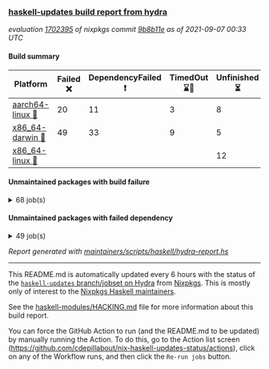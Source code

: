 ### [haskell-updates build report from hydra](https://hydra.nixos.org/jobset/nixpkgs/haskell-updates)
*evaluation [1702395](https://hydra.nixos.org/eval/1702395) of nixpkgs commit [9b8b11e](https://github.com/NixOS/nixpkgs/commits/9b8b11e25f9a8d27948a822748608a1a81e05d69) as of 2021-09-07 00:33 UTC*
#### Build summary

 | Platform | Failed :x: | DependencyFailed :heavy_exclamation_mark: | TimedOut :hourglass::no_entry_sign: | Unfinished :hourglass_flowing_sand: | Success :heavy_check_mark: | 
 | --- | --- | --- | --- | --- | --- | 
 | [aarch64-linux :iphone:](https://hydra.nixos.org/eval/1702395?filter=.aarch64-linux) | 20 | 11 | 3 | 8 | 6686 | 
 | [x86_64-darwin :apple:](https://hydra.nixos.org/eval/1702395?filter=.x86_64-darwin) | 49 | 33 | 9 | 5 | 6584 | 
 | [x86_64-linux :penguin:](https://hydra.nixos.org/eval/1702395?filter=.x86_64-linux) |  |  |  | 12 | 6759 | 
#### Unmaintained packages with build failure
<details><summary>68 job(s) </summary>

- [ ] [[:iphone::heavy_check_mark:]](https://hydra.nixos.org/build/151969917) [[:apple::x:]](https://hydra.nixos.org/build/151977605) [[:penguin::heavy_check_mark:]](https://hydra.nixos.org/build/151972538) [haskellPackages.FractalArt](https://hydra.nixos.org/eval/1702395?filter=haskellPackages.FractalArt) 
- [ ] [[:iphone::x:]](https://hydra.nixos.org/build/151723150) [[:apple::heavy_check_mark:]](https://hydra.nixos.org/build/151731482) [[:penguin::heavy_check_mark:]](https://hydra.nixos.org/build/151717379) [haskellPackages.HsASA](https://hydra.nixos.org/eval/1702395?filter=haskellPackages.HsASA) 
- [ ] [[:iphone::x:]](https://hydra.nixos.org/build/151977145) [[:apple::heavy_check_mark:]](https://hydra.nixos.org/build/151972644) [[:penguin::heavy_check_mark:]](https://hydra.nixos.org/build/151969295) [haskellPackages.OrderedBits](https://hydra.nixos.org/eval/1702395?filter=haskellPackages.OrderedBits) 
- [ ] [[:iphone::x:]](https://hydra.nixos.org/build/151969384) [[:apple::heavy_check_mark:]](https://hydra.nixos.org/build/151970002) [[:penguin::heavy_check_mark:]](https://hydra.nixos.org/build/151972848) [haskellPackages.accelerate-llvm](https://hydra.nixos.org/eval/1702395?filter=haskellPackages.accelerate-llvm) 
- [ ] [[:iphone::x:]](https://hydra.nixos.org/build/151975782) [[:apple::heavy_check_mark:]](https://hydra.nixos.org/build/151975423) [[:penguin::heavy_check_mark:]](https://hydra.nixos.org/build/151977034) [haskellPackages.cdar-mBound](https://hydra.nixos.org/eval/1702395?filter=haskellPackages.cdar-mBound) 
- [ ] [[:iphone::heavy_check_mark:]](https://hydra.nixos.org/build/151717421) [[:apple::x:]](https://hydra.nixos.org/build/151730444) [[:penguin::heavy_check_mark:]](https://hydra.nixos.org/build/151719104) [haskellPackages.chiphunk](https://hydra.nixos.org/eval/1702395?filter=haskellPackages.chiphunk) 
- [ ] [[:iphone::heavy_check_mark:]](https://hydra.nixos.org/build/151970661) [[:apple::x:]](https://hydra.nixos.org/build/151977550) [[:penguin::heavy_check_mark:]](https://hydra.nixos.org/build/151978850) [haskellPackages.di-core](https://hydra.nixos.org/eval/1702395?filter=haskellPackages.di-core) 
- [ ] [[:iphone::heavy_check_mark:]](https://hydra.nixos.org/build/151724586) [[:apple::x:]](https://hydra.nixos.org/build/151715416) [[:penguin::heavy_check_mark:]](https://hydra.nixos.org/build/151723716) [haskellPackages.discount](https://hydra.nixos.org/eval/1702395?filter=haskellPackages.discount) 
- [ ] [[:iphone::heavy_check_mark:]](https://hydra.nixos.org/build/151722308) [[:apple::x:]](https://hydra.nixos.org/build/151717848) [[:penguin::heavy_check_mark:]](https://hydra.nixos.org/build/151715159) [haskellPackages.diskhash](https://hydra.nixos.org/eval/1702395?filter=haskellPackages.diskhash) 
- [ ] [[:iphone::x:]](https://hydra.nixos.org/build/151979155) [[:apple::heavy_check_mark:]](https://hydra.nixos.org/build/151970909) [[:penguin::heavy_check_mark:]](https://hydra.nixos.org/build/151979923) [haskellPackages.dormouse-uri](https://hydra.nixos.org/eval/1702395?filter=haskellPackages.dormouse-uri) 
- [ ] [[:iphone::x:]](https://hydra.nixos.org/build/151719661) [[:apple::x:]](https://hydra.nixos.org/build/151735374) [[:penguin::heavy_check_mark:]](https://hydra.nixos.org/build/151725956) [haskellPackages.easytensor](https://hydra.nixos.org/eval/1702395?filter=haskellPackages.easytensor) 
- [ ] [[:iphone::heavy_check_mark:]](https://hydra.nixos.org/build/151977485) [[:apple::x:]](https://hydra.nixos.org/build/151977125) [[:penguin::heavy_check_mark:]](https://hydra.nixos.org/build/151972363) [haskellPackages.epub-tools](https://hydra.nixos.org/eval/1702395?filter=haskellPackages.epub-tools) 
- [ ] [[:iphone::heavy_check_mark:]](https://hydra.nixos.org/build/151971010) [[:apple::x:]](https://hydra.nixos.org/build/151973397) [[:penguin::heavy_check_mark:]](https://hydra.nixos.org/build/151971340) [haskellPackages.exinst](https://hydra.nixos.org/eval/1702395?filter=haskellPackages.exinst) 
- [ ] [[:iphone::heavy_check_mark:]](https://hydra.nixos.org/build/151730435) [[:apple::x:]](https://hydra.nixos.org/build/151723038) [[:penguin::heavy_check_mark:]](https://hydra.nixos.org/build/151729481) [haskellPackages.float128](https://hydra.nixos.org/eval/1702395?filter=haskellPackages.float128) 
- [ ] [[:iphone::x:]](https://hydra.nixos.org/build/151727007) [[:apple::heavy_check_mark:]](https://hydra.nixos.org/build/151722041) [[:penguin::heavy_check_mark:]](https://hydra.nixos.org/build/151715089) [haskellPackages.freetype2](https://hydra.nixos.org/eval/1702395?filter=haskellPackages.freetype2) 
- [ ] [[:iphone::heavy_check_mark:]](https://hydra.nixos.org/build/151976880) [[:apple::x:]](https://hydra.nixos.org/build/151972043) [[:penguin::heavy_check_mark:]](https://hydra.nixos.org/build/151975031) [haskellPackages.gi-gdkx11](https://hydra.nixos.org/eval/1702395?filter=haskellPackages.gi-gdkx11) 
- [ ] [[:iphone::x:]](https://hydra.nixos.org/build/151727306) [[:penguin::heavy_check_mark:]](https://hydra.nixos.org/build/151724718) [haskellPackages.gnome-keyring](https://hydra.nixos.org/eval/1702395?filter=haskellPackages.gnome-keyring) 
- [ ] [[:iphone::heavy_check_mark:]](https://hydra.nixos.org/build/151975380) [[:apple::x:]](https://hydra.nixos.org/build/151969843) [[:penguin::heavy_check_mark:]](https://hydra.nixos.org/build/151974103) [haskellPackages.gtk-traymanager](https://hydra.nixos.org/eval/1702395?filter=haskellPackages.gtk-traymanager) 
- [ ] [[:iphone::heavy_check_mark:]](https://hydra.nixos.org/build/151731730) [[:apple::x:]](https://hydra.nixos.org/build/151732645) [[:penguin::heavy_check_mark:]](https://hydra.nixos.org/build/151719690) [haskellPackages.hamid](https://hydra.nixos.org/eval/1702395?filter=haskellPackages.hamid) 
- [ ] [[:iphone::heavy_check_mark:]](https://hydra.nixos.org/build/151725530) [[:apple::x:]](https://hydra.nixos.org/build/151724884) [[:penguin::heavy_check_mark:]](https://hydra.nixos.org/build/151728947) [haskellPackages.hid](https://hydra.nixos.org/eval/1702395?filter=haskellPackages.hid) 
- [ ] [[:iphone::heavy_check_mark:]](https://hydra.nixos.org/build/151970843) [[:apple::x:]](https://hydra.nixos.org/build/151970936) [[:penguin::heavy_check_mark:]](https://hydra.nixos.org/build/151970616) [haskellPackages.higher-leveldb](https://hydra.nixos.org/eval/1702395?filter=haskellPackages.higher-leveldb) 
- [ ] [[:iphone::heavy_check_mark:]](https://hydra.nixos.org/build/151979195) [[:apple::x:]](https://hydra.nixos.org/build/151972376) [[:penguin::heavy_check_mark:]](https://hydra.nixos.org/build/151972836) [haskellPackages.highlight](https://hydra.nixos.org/eval/1702395?filter=haskellPackages.highlight) 
- [ ] [[:iphone::heavy_check_mark:]](https://hydra.nixos.org/build/151974820) [[:apple::x:]](https://hydra.nixos.org/build/151981221) [[:penguin::heavy_check_mark:]](https://hydra.nixos.org/build/151976458) [haskellPackages.hmatrix-morpheus](https://hydra.nixos.org/eval/1702395?filter=haskellPackages.hmatrix-morpheus) 
- [ ] [[:iphone::heavy_check_mark:]](https://hydra.nixos.org/build/151731650) [[:apple::x:]](https://hydra.nixos.org/build/151721565) [[:penguin::heavy_check_mark:]](https://hydra.nixos.org/build/151730119) [haskellPackages.hmidi](https://hydra.nixos.org/eval/1702395?filter=haskellPackages.hmidi) 
- [ ] [[:iphone::x:]](https://hydra.nixos.org/build/151977042) [[:apple::heavy_check_mark:]](https://hydra.nixos.org/build/151977399) [[:penguin::heavy_check_mark:]](https://hydra.nixos.org/build/151976638) [haskellPackages.hq](https://hydra.nixos.org/eval/1702395?filter=haskellPackages.hq) 
- [ ] [[:iphone::heavy_check_mark:]](https://hydra.nixos.org/build/151976717) [[:apple::x:]](https://hydra.nixos.org/build/151973170) [[:penguin::heavy_check_mark:]](https://hydra.nixos.org/build/151975997) [haskellPackages.hs](https://hydra.nixos.org/eval/1702395?filter=haskellPackages.hs) 
- [ ] [[:iphone::heavy_check_mark:]](https://hydra.nixos.org/build/151730025) [[:apple::x:]](https://hydra.nixos.org/build/151733963) [[:penguin::heavy_check_mark:]](https://hydra.nixos.org/build/151718516) [haskellPackages.hsshellscript](https://hydra.nixos.org/eval/1702395?filter=haskellPackages.hsshellscript) 
- [ ] [[:iphone::heavy_check_mark:]](https://hydra.nixos.org/build/151731588) [[:apple::x:]](https://hydra.nixos.org/build/151727903) [[:penguin::heavy_check_mark:]](https://hydra.nixos.org/build/151734139) [haskellPackages.hssourceinfo](https://hydra.nixos.org/eval/1702395?filter=haskellPackages.hssourceinfo) 
- [ ] [[:iphone::heavy_check_mark:]](https://hydra.nixos.org/build/151730332) [[:apple::x:]](https://hydra.nixos.org/build/151718342) [[:penguin::heavy_check_mark:]](https://hydra.nixos.org/build/151718449) [haskellPackages.huckleberry](https://hydra.nixos.org/eval/1702395?filter=haskellPackages.huckleberry) 
- [ ] [[:iphone::heavy_check_mark:]](https://hydra.nixos.org/build/151972026) [[:apple::x:]](https://hydra.nixos.org/build/151980521) [[:penguin::heavy_check_mark:]](https://hydra.nixos.org/build/151979069) [haskellPackages.ipcvar](https://hydra.nixos.org/eval/1702395?filter=haskellPackages.ipcvar) 
- [ ] [[:iphone::heavy_check_mark:]](https://hydra.nixos.org/build/151720909) [[:apple::x:]](https://hydra.nixos.org/build/151722888) [[:penguin::heavy_check_mark:]](https://hydra.nixos.org/build/151715932) [haskellPackages.keep-alive](https://hydra.nixos.org/eval/1702395?filter=haskellPackages.keep-alive) 
- [ ] [[:iphone::x:]](https://hydra.nixos.org/build/151734395) [[:apple::heavy_check_mark:]](https://hydra.nixos.org/build/151731771) [[:penguin::heavy_check_mark:]](https://hydra.nixos.org/build/151722294) [haskellPackages.libBF](https://hydra.nixos.org/eval/1702395?filter=haskellPackages.libBF) 
- [ ] [[:iphone::heavy_check_mark:]](https://hydra.nixos.org/build/151974953) [[:apple::x:]](https://hydra.nixos.org/build/151979995) [[:penguin::heavy_check_mark:]](https://hydra.nixos.org/build/151980566) [haskellPackages.loc](https://hydra.nixos.org/eval/1702395?filter=haskellPackages.loc) 
- [ ] [[:iphone::x:]](https://hydra.nixos.org/build/151721890) [[:apple::heavy_check_mark:]](https://hydra.nixos.org/build/151717720) [[:penguin::heavy_check_mark:]](https://hydra.nixos.org/build/151715215) [haskellPackages.long-double](https://hydra.nixos.org/eval/1702395?filter=haskellPackages.long-double) 
- [ ] [[:iphone::heavy_check_mark:]](https://hydra.nixos.org/build/151981058) [[:apple::x:]](https://hydra.nixos.org/build/151971551) [[:penguin::heavy_check_mark:]](https://hydra.nixos.org/build/151971971) [haskellPackages.mediawiki2latex](https://hydra.nixos.org/eval/1702395?filter=haskellPackages.mediawiki2latex) 
- [ ] [[:iphone::heavy_check_mark:]](https://hydra.nixos.org/build/151973124) [[:apple::x:]](https://hydra.nixos.org/build/151972400) [[:penguin::heavy_check_mark:]](https://hydra.nixos.org/build/151974760) [haskellPackages.mercury-api](https://hydra.nixos.org/eval/1702395?filter=haskellPackages.mercury-api) 
- [ ] [[:iphone::heavy_check_mark:]](https://hydra.nixos.org/build/151732196) [[:apple::x:]](https://hydra.nixos.org/build/151725784) [[:penguin::heavy_check_mark:]](https://hydra.nixos.org/build/151731126) [haskellPackages.nano-cryptr](https://hydra.nixos.org/eval/1702395?filter=haskellPackages.nano-cryptr) 
- [ ] [[:iphone::x:]](https://hydra.nixos.org/build/151979994) [[:apple::heavy_check_mark:]](https://hydra.nixos.org/build/151980460) [[:penguin::heavy_check_mark:]](https://hydra.nixos.org/build/151974622) [haskellPackages.nlopt-haskell](https://hydra.nixos.org/eval/1702395?filter=haskellPackages.nlopt-haskell) 
- [ ] [[:iphone::heavy_check_mark:]](https://hydra.nixos.org/build/151975886) [[:apple::x:]](https://hydra.nixos.org/build/151973789) [[:penguin::heavy_check_mark:]](https://hydra.nixos.org/build/151980681) [haskellPackages.nri-observability](https://hydra.nixos.org/eval/1702395?filter=haskellPackages.nri-observability) 
- [ ] [[:iphone::heavy_check_mark:]](https://hydra.nixos.org/build/151975835) [[:apple::x:]](https://hydra.nixos.org/build/151980894) [[:penguin::heavy_check_mark:]](https://hydra.nixos.org/build/151980812) [haskellPackages.opencv](https://hydra.nixos.org/eval/1702395?filter=haskellPackages.opencv) 
- [ ] [[:iphone::heavy_check_mark:]](https://hydra.nixos.org/build/151976600) [[:apple::x:]](https://hydra.nixos.org/build/151972880) [[:penguin::heavy_check_mark:]](https://hydra.nixos.org/build/151976004) [haskellPackages.persistent-pagination](https://hydra.nixos.org/eval/1702395?filter=haskellPackages.persistent-pagination) 
- [ ] [[:iphone::x:]](https://hydra.nixos.org/build/151717765) [[:apple::heavy_check_mark:]](https://hydra.nixos.org/build/151718317) [[:penguin::heavy_check_mark:]](https://hydra.nixos.org/build/151717284) [haskellPackages.picosat](https://hydra.nixos.org/eval/1702395?filter=haskellPackages.picosat) 
- [ ] [[:iphone::heavy_check_mark:]](https://hydra.nixos.org/build/151972728) [[:apple::x:]](https://hydra.nixos.org/build/151977898) [[:penguin::heavy_check_mark:]](https://hydra.nixos.org/build/151971146) [haskellPackages.ping-wrapper](https://hydra.nixos.org/eval/1702395?filter=haskellPackages.ping-wrapper) 
- [ ] [[:iphone::heavy_check_mark:]](https://hydra.nixos.org/build/151975831) [[:apple::x:]](https://hydra.nixos.org/build/151976694) [[:penguin::heavy_check_mark:]](https://hydra.nixos.org/build/151981177) [haskellPackages.pipes-zlib](https://hydra.nixos.org/eval/1702395?filter=haskellPackages.pipes-zlib) 
- [ ] [[:iphone::x:]](https://hydra.nixos.org/build/151974046) [[:apple::heavy_check_mark:]](https://hydra.nixos.org/build/151979706) [[:penguin::heavy_check_mark:]](https://hydra.nixos.org/build/151980242) [haskellPackages.poker](https://hydra.nixos.org/eval/1702395?filter=haskellPackages.poker) 
- [ ] [[:iphone::heavy_check_mark:]](https://hydra.nixos.org/build/151976179) [[:apple::x:]](https://hydra.nixos.org/build/151969700) [[:penguin::heavy_check_mark:]](https://hydra.nixos.org/build/151970302) [haskellPackages.posix-socket](https://hydra.nixos.org/eval/1702395?filter=haskellPackages.posix-socket) 
- [ ] [[:iphone::heavy_check_mark:]](https://hydra.nixos.org/build/151721148) [[:apple::x:]](https://hydra.nixos.org/build/151726103) [[:penguin::heavy_check_mark:]](https://hydra.nixos.org/build/151731334) [haskellPackages.posix-timer](https://hydra.nixos.org/eval/1702395?filter=haskellPackages.posix-timer) 
- [ ] [[:iphone::heavy_check_mark:]](https://hydra.nixos.org/build/151722804) [[:apple::x:]](https://hydra.nixos.org/build/151728692) [[:penguin::heavy_check_mark:]](https://hydra.nixos.org/build/151720773) [haskellPackages.pthread](https://hydra.nixos.org/eval/1702395?filter=haskellPackages.pthread) 
- [ ] [[:iphone::x:]](https://hydra.nixos.org/build/151980923) [[:apple::heavy_check_mark:]](https://hydra.nixos.org/build/151975807) [[:penguin::heavy_check_mark:]](https://hydra.nixos.org/build/151977182) [haskellPackages.ptr-poker](https://hydra.nixos.org/eval/1702395?filter=haskellPackages.ptr-poker) 
- [ ] [[:iphone::heavy_check_mark:]](https://hydra.nixos.org/build/151975961) [[:apple::x:]](https://hydra.nixos.org/build/151981191) [[:penguin::heavy_check_mark:]](https://hydra.nixos.org/build/151980665) [haskellPackages.sandwich-webdriver](https://hydra.nixos.org/eval/1702395?filter=haskellPackages.sandwich-webdriver) 
- [ ] [[:iphone::heavy_check_mark:]](https://hydra.nixos.org/build/151733838) [[:apple::x:]](https://hydra.nixos.org/build/151720401) [[:penguin::heavy_check_mark:]](https://hydra.nixos.org/build/151727935) [haskellPackages.sdp](https://hydra.nixos.org/eval/1702395?filter=haskellPackages.sdp) 
- [ ] [[:iphone::heavy_check_mark:]](https://hydra.nixos.org/build/151716733) [[:apple::x:]](https://hydra.nixos.org/build/151724083) [[:penguin::heavy_check_mark:]](https://hydra.nixos.org/build/151731829) [haskellPackages.select](https://hydra.nixos.org/eval/1702395?filter=haskellPackages.select) 
- [ ] [[:iphone::heavy_check_mark:]](https://hydra.nixos.org/build/151722023) [[:apple::x:]](https://hydra.nixos.org/build/151725640) [[:penguin::heavy_check_mark:]](https://hydra.nixos.org/build/151721209) [haskellPackages.shared-memory](https://hydra.nixos.org/eval/1702395?filter=haskellPackages.shared-memory) 
- [ ] [[:iphone::x:]](https://hydra.nixos.org/build/151724291) [[:apple::heavy_check_mark:]](https://hydra.nixos.org/build/151730287) [[:penguin::heavy_check_mark:]](https://hydra.nixos.org/build/151725543) [haskellPackages.stm-queue](https://hydra.nixos.org/eval/1702395?filter=haskellPackages.stm-queue) 
- [ ] [[:iphone::heavy_check_mark:]](https://hydra.nixos.org/build/151718182) [[:apple::x:]](https://hydra.nixos.org/build/151734484) [[:penguin::heavy_check_mark:]](https://hydra.nixos.org/build/151722691) [haskellPackages.sysinfo](https://hydra.nixos.org/eval/1702395?filter=haskellPackages.sysinfo) 
- [ ] [[:iphone::heavy_check_mark:]](https://hydra.nixos.org/build/151980351) [[:apple::x:]](https://hydra.nixos.org/build/151978381) [[:penguin::heavy_check_mark:]](https://hydra.nixos.org/build/151971158) [haskellPackages.tailfile-hinotify](https://hydra.nixos.org/eval/1702395?filter=haskellPackages.tailfile-hinotify) 
- [ ] [[:iphone::heavy_check_mark:]](https://hydra.nixos.org/build/151978095) [[:apple::x:]](https://hydra.nixos.org/build/151972473) [[:penguin::heavy_check_mark:]](https://hydra.nixos.org/build/151970269) [haskellPackages.thyme](https://hydra.nixos.org/eval/1702395?filter=haskellPackages.thyme) 
- [ ] [[:iphone::x:]](https://hydra.nixos.org/build/151978179) [[:apple::heavy_check_mark:]](https://hydra.nixos.org/build/151978149) [[:penguin::heavy_check_mark:]](https://hydra.nixos.org/build/151980972) [haskellPackages.type-natural](https://hydra.nixos.org/eval/1702395?filter=haskellPackages.type-natural) 
- [ ] [[:iphone::heavy_check_mark:]](https://hydra.nixos.org/build/151972227) [[:apple::x:]](https://hydra.nixos.org/build/151973392) [[:penguin::heavy_check_mark:]](https://hydra.nixos.org/build/151980864) [haskellPackages.tz](https://hydra.nixos.org/eval/1702395?filter=haskellPackages.tz) 
- [ ] [[:iphone::x:]](https://hydra.nixos.org/build/151726243) [[:apple::heavy_check_mark:]](https://hydra.nixos.org/build/151732370) [[:penguin::heavy_check_mark:]](https://hydra.nixos.org/build/151715865) [haskellPackages.unicode-properties](https://hydra.nixos.org/eval/1702395?filter=haskellPackages.unicode-properties) 
- [ ] [[:iphone::x:]](https://hydra.nixos.org/build/151730218) [[:apple::heavy_check_mark:]](https://hydra.nixos.org/build/151734842) [[:penguin::heavy_check_mark:]](https://hydra.nixos.org/build/151725675) [haskellPackages.wiringPi](https://hydra.nixos.org/eval/1702395?filter=haskellPackages.wiringPi) 
- [ ] [[:iphone::heavy_check_mark:]](https://hydra.nixos.org/build/151728215) [[:apple::x:]](https://hydra.nixos.org/build/151728055) [[:penguin::heavy_check_mark:]](https://hydra.nixos.org/build/151718500) [tests.haskell.writers](https://hydra.nixos.org/eval/1702395?filter=tests.haskell.writers) 
- [ ] [[:iphone::x:]](https://hydra.nixos.org/build/151976297) [[:apple::heavy_check_mark:]](https://hydra.nixos.org/build/151972915) [[:penguin::heavy_check_mark:]](https://hydra.nixos.org/build/151970111) [haskellPackages.x86-64bit](https://hydra.nixos.org/eval/1702395?filter=haskellPackages.x86-64bit) 
- [ ] [[:iphone::heavy_check_mark:]](https://hydra.nixos.org/build/151726806) [[:apple::x:]](https://hydra.nixos.org/build/151718927) [[:penguin::heavy_check_mark:]](https://hydra.nixos.org/build/151717638) [haskellPackages.xmonad-utils](https://hydra.nixos.org/eval/1702395?filter=haskellPackages.xmonad-utils) 
- [ ] [[:iphone::heavy_check_mark:]](https://hydra.nixos.org/build/151723111) [[:apple::x:]](https://hydra.nixos.org/build/151731162) [[:penguin::heavy_check_mark:]](https://hydra.nixos.org/build/151734781) [haskellPackages.yoga](https://hydra.nixos.org/eval/1702395?filter=haskellPackages.yoga) 
- [ ] [[:iphone::heavy_check_mark:]](https://hydra.nixos.org/build/151976940) [[:apple::x:]](https://hydra.nixos.org/build/151979657) [[:penguin::heavy_check_mark:]](https://hydra.nixos.org/build/151976278) [haskellPackages.zip](https://hydra.nixos.org/eval/1702395?filter=haskellPackages.zip) 
- [ ] [[:iphone::heavy_check_mark:]](https://hydra.nixos.org/build/151725271) [[:apple::x:]](https://hydra.nixos.org/build/151727468) [[:penguin::heavy_check_mark:]](https://hydra.nixos.org/build/151723906) [haskellPackages.zot](https://hydra.nixos.org/eval/1702395?filter=haskellPackages.zot) 
- [ ] [[:iphone::heavy_check_mark:]](https://hydra.nixos.org/build/151731820) [[:apple::x:]](https://hydra.nixos.org/build/151720934) [[:penguin::heavy_check_mark:]](https://hydra.nixos.org/build/151731961) [haskellPackages.zxcvbn-c](https://hydra.nixos.org/eval/1702395?filter=haskellPackages.zxcvbn-c) 
</details>

#### Unmaintained packages with failed dependency
<details><summary>49 job(s) </summary>

- [ ] [[:iphone::heavy_exclamation_mark:]](https://hydra.nixos.org/build/151976218) [[:apple::heavy_check_mark:]](https://hydra.nixos.org/build/151971399) [[:penguin::heavy_check_mark:]](https://hydra.nixos.org/build/151973075) [haskellPackages.PrimitiveArray](https://hydra.nixos.org/eval/1702395?filter=haskellPackages.PrimitiveArray) 
- [ ] [[:iphone::heavy_check_mark:]](https://hydra.nixos.org/build/151977422) [[:apple::heavy_exclamation_mark:]](https://hydra.nixos.org/build/151970216) [[:penguin::heavy_check_mark:]](https://hydra.nixos.org/build/151979268) [haskellPackages.antiope-es](https://hydra.nixos.org/eval/1702395?filter=haskellPackages.antiope-es) 
- [ ] [[:iphone::heavy_check_mark:]](https://hydra.nixos.org/build/151978815) [[:apple::heavy_exclamation_mark:]](https://hydra.nixos.org/build/151979343) [[:penguin::heavy_check_mark:]](https://hydra.nixos.org/build/151980921) [haskellPackages.di](https://hydra.nixos.org/eval/1702395?filter=haskellPackages.di) 
- [ ] [[:iphone::heavy_check_mark:]](https://hydra.nixos.org/build/151972119) [[:apple::heavy_exclamation_mark:]](https://hydra.nixos.org/build/151973335) [[:penguin::heavy_check_mark:]](https://hydra.nixos.org/build/151972267) [haskellPackages.di-df1](https://hydra.nixos.org/eval/1702395?filter=haskellPackages.di-df1) 
- [ ] [[:iphone::heavy_check_mark:]](https://hydra.nixos.org/build/151976403) [[:apple::heavy_exclamation_mark:]](https://hydra.nixos.org/build/151969531) [[:penguin::heavy_check_mark:]](https://hydra.nixos.org/build/151975800) [haskellPackages.di-handle](https://hydra.nixos.org/eval/1702395?filter=haskellPackages.di-handle) 
- [ ] [[:iphone::heavy_check_mark:]](https://hydra.nixos.org/build/151976595) [[:apple::heavy_exclamation_mark:]](https://hydra.nixos.org/build/151974573) [[:penguin::heavy_check_mark:]](https://hydra.nixos.org/build/151969665) [haskellPackages.di-monad](https://hydra.nixos.org/eval/1702395?filter=haskellPackages.di-monad) 
- [ ] [[:iphone::heavy_exclamation_mark:]](https://hydra.nixos.org/build/151973594) [[:apple::heavy_check_mark:]](https://hydra.nixos.org/build/151973147) [[:penguin::heavy_check_mark:]](https://hydra.nixos.org/build/151979342) [haskellPackages.dormouse-client](https://hydra.nixos.org/eval/1702395?filter=haskellPackages.dormouse-client) 
- [ ] [[:iphone::heavy_exclamation_mark:]](https://hydra.nixos.org/build/151716478) [[:apple::heavy_exclamation_mark:]](https://hydra.nixos.org/build/151719950) [[:penguin::heavy_check_mark:]](https://hydra.nixos.org/build/151728138) [haskellPackages.easytensor-vulkan](https://hydra.nixos.org/eval/1702395?filter=haskellPackages.easytensor-vulkan) 
- [ ] [[:iphone::heavy_check_mark:]](https://hydra.nixos.org/build/151979510) [[:apple::heavy_exclamation_mark:]](https://hydra.nixos.org/build/151976298) [[:penguin::heavy_check_mark:]](https://hydra.nixos.org/build/151975547) [haskellPackages.exinst-aeson](https://hydra.nixos.org/eval/1702395?filter=haskellPackages.exinst-aeson) 
- [ ] [[:iphone::heavy_check_mark:]](https://hydra.nixos.org/build/151980618) [[:apple::heavy_exclamation_mark:]](https://hydra.nixos.org/build/151980660) [[:penguin::heavy_check_mark:]](https://hydra.nixos.org/build/151973595) [haskellPackages.exinst-bytes](https://hydra.nixos.org/eval/1702395?filter=haskellPackages.exinst-bytes) 
- [ ] [[:iphone::heavy_check_mark:]](https://hydra.nixos.org/build/151972481) [[:apple::heavy_exclamation_mark:]](https://hydra.nixos.org/build/151977737) [[:penguin::heavy_check_mark:]](https://hydra.nixos.org/build/151981201) [haskellPackages.exinst-cereal](https://hydra.nixos.org/eval/1702395?filter=haskellPackages.exinst-cereal) 
- [ ] [[:iphone::heavy_check_mark:]](https://hydra.nixos.org/build/151979327) [[:apple::heavy_exclamation_mark:]](https://hydra.nixos.org/build/151972595) [[:penguin::heavy_check_mark:]](https://hydra.nixos.org/build/151979405) [haskellPackages.exinst-serialise](https://hydra.nixos.org/eval/1702395?filter=haskellPackages.exinst-serialise) 
- [ ] [[:iphone::heavy_check_mark:]](https://hydra.nixos.org/build/151976711) [[:apple::heavy_exclamation_mark:]](https://hydra.nixos.org/build/151976239) [[:penguin::heavy_check_mark:]](https://hydra.nixos.org/build/151980015) [haskellPackages.fastparser](https://hydra.nixos.org/eval/1702395?filter=haskellPackages.fastparser) 
- [ ] [[:iphone::heavy_exclamation_mark:]](https://hydra.nixos.org/build/151977613) [[:apple::heavy_check_mark:]](https://hydra.nixos.org/build/151969737) [[:penguin::heavy_check_mark:]](https://hydra.nixos.org/build/151969391) [haskellPackages.hmatrix-nlopt](https://hydra.nixos.org/eval/1702395?filter=haskellPackages.hmatrix-nlopt) 
- [ ] [hoogle](https://hydra.nixos.org/eval/1702395?filter=hoogle) 
  - [[:iphone::heavy_check_mark:]](https://hydra.nixos.org/build/151980510) [[:apple::heavy_check_mark:]](https://hydra.nixos.org/build/151977595) [[:penguin::heavy_check_mark:]](https://hydra.nixos.org/build/151977411) [haskell.packages.ghc8107](https://hydra.nixos.org/eval/1702395?filter=haskell.packages.ghc8107.hoogle)
  - [[:iphone::heavy_check_mark:]](https://hydra.nixos.org/build/151980110) [[:apple::heavy_check_mark:]](https://hydra.nixos.org/build/151971115) [[:penguin::heavy_check_mark:]](https://hydra.nixos.org/build/151981130) [haskell.packages.ghc884](https://hydra.nixos.org/eval/1702395?filter=haskell.packages.ghc884.hoogle)
  - [[:iphone::heavy_check_mark:]](https://hydra.nixos.org/build/151978747) [[:apple::heavy_exclamation_mark:]](https://hydra.nixos.org/build/151976681) [[:penguin::heavy_check_mark:]](https://hydra.nixos.org/build/151971457) [haskell.packages.ghc901](https://hydra.nixos.org/eval/1702395?filter=haskell.packages.ghc901.hoogle)
  - [[:iphone::heavy_check_mark:]](https://hydra.nixos.org/build/151969705) [[:apple::heavy_check_mark:]](https://hydra.nixos.org/build/151972683) [[:penguin::heavy_check_mark:]](https://hydra.nixos.org/build/151971389) [haskellPackages](https://hydra.nixos.org/eval/1702395?filter=haskellPackages.hoogle)
- [ ] [[:iphone::heavy_exclamation_mark:]](https://hydra.nixos.org/build/151971298) [[:apple::heavy_check_mark:]](https://hydra.nixos.org/build/151973065) [[:penguin::heavy_check_mark:]](https://hydra.nixos.org/build/151970976) [haskellPackages.jsonifier](https://hydra.nixos.org/eval/1702395?filter=haskellPackages.jsonifier) 
- [ ] [[:iphone::heavy_check_mark:]](https://hydra.nixos.org/build/151972997) [[:apple::heavy_exclamation_mark:]](https://hydra.nixos.org/build/151976566) [[:penguin::heavy_check_mark:]](https://hydra.nixos.org/build/151978752) [haskellPackages.keenser](https://hydra.nixos.org/eval/1702395?filter=haskellPackages.keenser) 
- [ ] [[:iphone::heavy_check_mark:]](https://hydra.nixos.org/build/151981103) [[:apple::heavy_exclamation_mark:]](https://hydra.nixos.org/build/151969351) [[:penguin::heavy_check_mark:]](https://hydra.nixos.org/build/151969457) [haskellPackages.moto](https://hydra.nixos.org/eval/1702395?filter=haskellPackages.moto) 
- [ ] [[:iphone::heavy_check_mark:]](https://hydra.nixos.org/build/151977429) [[:apple::heavy_exclamation_mark:]](https://hydra.nixos.org/build/151976300) [[:penguin::heavy_check_mark:]](https://hydra.nixos.org/build/151971843) [haskellPackages.nri-http](https://hydra.nixos.org/eval/1702395?filter=haskellPackages.nri-http) 
- [ ] [[:iphone::heavy_check_mark:]](https://hydra.nixos.org/build/151972104) [[:apple::heavy_exclamation_mark:]](https://hydra.nixos.org/build/151981056) [[:penguin::heavy_check_mark:]](https://hydra.nixos.org/build/151974117) [haskellPackages.nri-redis](https://hydra.nixos.org/eval/1702395?filter=haskellPackages.nri-redis) 
- [ ] [[:iphone::heavy_check_mark:]](https://hydra.nixos.org/build/151970123) [[:apple::heavy_exclamation_mark:]](https://hydra.nixos.org/build/151978597) [[:penguin::heavy_check_mark:]](https://hydra.nixos.org/build/151980244) [haskellPackages.nri-test-encoding](https://hydra.nixos.org/eval/1702395?filter=haskellPackages.nri-test-encoding) 
- [ ] [[:iphone::heavy_check_mark:]](https://hydra.nixos.org/build/151971745) [[:apple::heavy_exclamation_mark:]](https://hydra.nixos.org/build/151970354) [[:penguin::heavy_check_mark:]](https://hydra.nixos.org/build/151978844) [haskellPackages.opencv-extra](https://hydra.nixos.org/eval/1702395?filter=haskellPackages.opencv-extra) 
- [ ] [[:iphone::heavy_exclamation_mark:]](https://hydra.nixos.org/build/151981041) [[:apple::heavy_check_mark:]](https://hydra.nixos.org/build/151972932) [[:penguin::heavy_check_mark:]](https://hydra.nixos.org/build/151981154) [haskellPackages.opentelemetry-extra](https://hydra.nixos.org/eval/1702395?filter=haskellPackages.opentelemetry-extra) 
- [ ] [[:iphone::heavy_exclamation_mark:]](https://hydra.nixos.org/build/151971534) [[:apple::heavy_check_mark:]](https://hydra.nixos.org/build/151979689) [[:penguin::heavy_check_mark:]](https://hydra.nixos.org/build/151977987) [haskellPackages.opentelemetry-lightstep](https://hydra.nixos.org/eval/1702395?filter=haskellPackages.opentelemetry-lightstep) 
- [ ] [[:iphone::heavy_check_mark:]](https://hydra.nixos.org/build/151972386) [[:apple::heavy_exclamation_mark:]](https://hydra.nixos.org/build/151976407) [[:penguin::heavy_check_mark:]](https://hydra.nixos.org/build/151976534) [haskellPackages.orgmode-parse](https://hydra.nixos.org/eval/1702395?filter=haskellPackages.orgmode-parse) 
- [ ] [[:iphone::heavy_check_mark:]](https://hydra.nixos.org/build/151978249) [[:apple::heavy_exclamation_mark:]](https://hydra.nixos.org/build/151974556) [[:penguin::heavy_check_mark:]](https://hydra.nixos.org/build/151971598) [haskellPackages.orgstat](https://hydra.nixos.org/eval/1702395?filter=haskellPackages.orgstat) 
- [ ] [[:iphone::heavy_check_mark:]](https://hydra.nixos.org/build/151974831) [[:apple::heavy_exclamation_mark:]](https://hydra.nixos.org/build/151971173) [[:penguin::heavy_check_mark:]](https://hydra.nixos.org/build/151970860) [haskellPackages.postgresql-replicant](https://hydra.nixos.org/eval/1702395?filter=haskellPackages.postgresql-replicant) 
- [ ] [[:iphone::heavy_exclamation_mark:]](https://hydra.nixos.org/build/151734558) [[:apple::heavy_check_mark:]](https://hydra.nixos.org/build/151724149) [[:penguin::heavy_check_mark:]](https://hydra.nixos.org/build/151716937) [haskellPackages.rounded](https://hydra.nixos.org/eval/1702395?filter=haskellPackages.rounded) 
- [ ] [[:iphone::heavy_check_mark:]](https://hydra.nixos.org/build/151978384) [[:apple::heavy_exclamation_mark:]](https://hydra.nixos.org/build/151975211) [[:penguin::heavy_check_mark:]](https://hydra.nixos.org/build/151975959) [haskellPackages.scan-metadata](https://hydra.nixos.org/eval/1702395?filter=haskellPackages.scan-metadata) 
- [ ] [[:iphone::heavy_check_mark:]](https://hydra.nixos.org/build/151727772) [[:apple::heavy_exclamation_mark:]](https://hydra.nixos.org/build/151721656) [[:penguin::heavy_check_mark:]](https://hydra.nixos.org/build/151728845) [haskellPackages.sdp-binary](https://hydra.nixos.org/eval/1702395?filter=haskellPackages.sdp-binary) 
- [ ] [[:iphone::heavy_check_mark:]](https://hydra.nixos.org/build/151728702) [[:apple::heavy_exclamation_mark:]](https://hydra.nixos.org/build/151730103) [[:penguin::heavy_check_mark:]](https://hydra.nixos.org/build/151723086) [haskellPackages.sdp-deepseq](https://hydra.nixos.org/eval/1702395?filter=haskellPackages.sdp-deepseq) 
- [ ] [[:iphone::heavy_check_mark:]](https://hydra.nixos.org/build/151735154) [[:apple::heavy_exclamation_mark:]](https://hydra.nixos.org/build/151716421) [[:penguin::heavy_check_mark:]](https://hydra.nixos.org/build/151716900) [haskellPackages.sdp-hashable](https://hydra.nixos.org/eval/1702395?filter=haskellPackages.sdp-hashable) 
- [ ] [[:iphone::heavy_check_mark:]](https://hydra.nixos.org/build/151733600) [[:apple::heavy_exclamation_mark:]](https://hydra.nixos.org/build/151722095) [[:penguin::heavy_check_mark:]](https://hydra.nixos.org/build/151728973) [haskellPackages.sdp-io](https://hydra.nixos.org/eval/1702395?filter=haskellPackages.sdp-io) 
- [ ] [[:iphone::heavy_check_mark:]](https://hydra.nixos.org/build/151717062) [[:apple::heavy_exclamation_mark:]](https://hydra.nixos.org/build/151731094) [[:penguin::heavy_check_mark:]](https://hydra.nixos.org/build/151728805) [haskellPackages.sdp-quickcheck](https://hydra.nixos.org/eval/1702395?filter=haskellPackages.sdp-quickcheck) 
- [ ] [[:iphone::heavy_check_mark:]](https://hydra.nixos.org/build/151977772) [[:apple::heavy_exclamation_mark:]](https://hydra.nixos.org/build/151976782) [[:penguin::heavy_check_mark:]](https://hydra.nixos.org/build/151969899) [haskellPackages.sdp4bytestring](https://hydra.nixos.org/eval/1702395?filter=haskellPackages.sdp4bytestring) 
- [ ] [[:iphone::heavy_check_mark:]](https://hydra.nixos.org/build/151976225) [[:apple::heavy_exclamation_mark:]](https://hydra.nixos.org/build/151970590) [[:penguin::heavy_check_mark:]](https://hydra.nixos.org/build/151970743) [haskellPackages.sdp4text](https://hydra.nixos.org/eval/1702395?filter=haskellPackages.sdp4text) 
- [ ] [[:iphone::heavy_check_mark:]](https://hydra.nixos.org/build/151974457) [[:apple::heavy_exclamation_mark:]](https://hydra.nixos.org/build/151977670) [[:penguin::heavy_check_mark:]](https://hydra.nixos.org/build/151970337) [haskellPackages.sdp4unordered](https://hydra.nixos.org/eval/1702395?filter=haskellPackages.sdp4unordered) 
- [ ] [[:iphone::heavy_check_mark:]](https://hydra.nixos.org/build/151980406) [[:apple::heavy_exclamation_mark:]](https://hydra.nixos.org/build/151970421) [[:penguin::heavy_check_mark:]](https://hydra.nixos.org/build/151977447) [haskellPackages.sdp4vector](https://hydra.nixos.org/eval/1702395?filter=haskellPackages.sdp4vector) 
- [ ] [[:iphone::heavy_exclamation_mark:]](https://hydra.nixos.org/build/151969386) [[:apple::heavy_check_mark:]](https://hydra.nixos.org/build/151969707) [[:penguin::heavy_check_mark:]](https://hydra.nixos.org/build/151979471) [haskellPackages.sized](https://hydra.nixos.org/eval/1702395?filter=haskellPackages.sized) 
- [ ] [[:iphone::heavy_exclamation_mark:]](https://hydra.nixos.org/build/151724163) [[:apple::heavy_check_mark:]](https://hydra.nixos.org/build/151719049) [[:penguin::heavy_check_mark:]](https://hydra.nixos.org/build/151732738) [haskellPackages.stm-actor](https://hydra.nixos.org/eval/1702395?filter=haskellPackages.stm-actor) 
- [ ] [taskell](https://hydra.nixos.org/eval/1702395?filter=taskell) 
  - [[:iphone::heavy_check_mark:]](https://hydra.nixos.org/build/151978328) [[:apple::heavy_exclamation_mark:]](https://hydra.nixos.org/build/151979619) [[:penguin::heavy_check_mark:]](https://hydra.nixos.org/build/151971660) [toplevel](https://hydra.nixos.org/eval/1702395?filter=taskell)
  - [[:iphone::heavy_check_mark:]](https://hydra.nixos.org/build/151976028) [[:apple::heavy_exclamation_mark:]](https://hydra.nixos.org/build/151971665) [[:penguin::heavy_check_mark:]](https://hydra.nixos.org/build/151971043) [haskellPackages](https://hydra.nixos.org/eval/1702395?filter=haskellPackages.taskell)
- [ ] [[:iphone::heavy_exclamation_mark:]](https://hydra.nixos.org/build/151730687) [[:apple::heavy_check_mark:]](https://hydra.nixos.org/build/151734719) [[:penguin::heavy_check_mark:]](https://hydra.nixos.org/build/151734090) [haskellPackages.unicode-names](https://hydra.nixos.org/eval/1702395?filter=haskellPackages.unicode-names) 
- [ ] [[:iphone::heavy_check_mark:]](https://hydra.nixos.org/build/151725525) [[:apple::heavy_exclamation_mark:]](https://hydra.nixos.org/build/151728544) [[:penguin::heavy_check_mark:]](https://hydra.nixos.org/build/151728445) [haskellPackages.xbattbar](https://hydra.nixos.org/eval/1702395?filter=haskellPackages.xbattbar) 
</details>

*Report generated with [maintainers/scripts/haskell/hydra-report.hs](https://github.com/NixOS/nixpkgs/blob/haskell-updates/maintainers/scripts/haskell/hydra-report.sh)*


----------------------------------------------------------------------

This README.md is automatically updated every 6 hours with the status of the
[`haskell-updates` branch/jobset on Hydra](https://hydra.nixos.org/jobset/nixpkgs/haskell-updates)
from [Nixpkgs](https://github.com/NixOS/nixpkgs).  This is mostly only of
interest to the [Nixpkgs Haskell maintainers](https://github.com/orgs/NixOS/teams/haskell).

See the
[haskell-modules/HACKING.md](https://github.com/NixOS/nixpkgs/blob/haskell-updates/pkgs/development/haskell-modules/HACKING.md)
file for more information about this build report.

You can force the GitHub Action to run (and the README.md to be updated) by
manually running the Action.  To do this, go to the Action list screen
(https://github.com/cdepillabout/nix-haskell-updates-status/actions),
click on any of the Workflow runs, and then click the `Re-run jobs` button.
